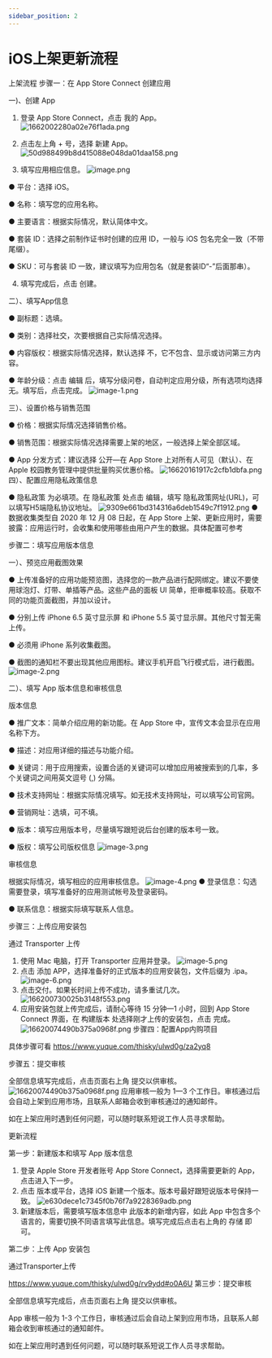 ```yaml
---
sidebar_position: 2
---
```


# iOS上架更新流程

上架流程
步骤一：在 App Store Connect 创建应用

一)、创建 App

1. 登录 App Store Connect，点击 我的 App。
![1662002280a02e76f1ada.png](/img/icecms/202301/1736be6ba1b89c32.png "1662002280a02e76f1ada.png")


2. 点击左上角 + 号，选择 新建 App。
![50d988499b8d415088e048da01daa158.png](/img/icecms/202301/1736be741eed98e5.png "50d988499b8d415088e048da01daa158.png")


3. 填写应用相应信息。
![image.png](/img/icecms/202301/1736be3e7dfdcf19.png "image.png")


● 平台：选择 iOS。

● 名称：填写您的应用名称。

● 主要语言：根据实际情况，默认简体中文。

● 套装 ID：选择之前制作证书时创建的应用 ID，一般与 iOS 包名完全一致（不带尾缀）。

● SKU：可与套装 ID 一致，建议填写为应用包名（就是套装ID“-”后面那串）。

4. 填写完成后，点击 创建。

二）、填写App信息

● 副标题：选填。

● 类别：选择社交，次要根据自己实际情况选择。

● 内容版权：根据实际情况选择，默认选择 不，它不包含、显示或访问第三方内容。

● 年龄分级：点击 编辑 后，填写分级问卷，自动判定应用分级，所有选项均选择 无。填写后，点击完成。
![image-1.png](/img/icecms/202301/1736be4462c577e9.png "image-1.png")

三）、设置价格与销售范围

● 价格：根据实际情况选择销售价格。

● 销售范围：根据实际情况选择需要上架的地区，一般选择上架全部区域。

● App 分发方式：建议选择 公开—在 App Store 上对所有人可见（默认）、在 Apple 校园教务管理中提供批量购买优惠价格。
![16620161917c2cfb1dbfa.png](/img/icecms/202301/1736be86f508dfa4.png "16620161917c2cfb1dbfa.png")
四）、配置应用隐私政策信息

● 隐私政策 为必填项。在 隐私政策 处点击 编辑，填写 隐私政策网址(URL)，可以填写H5端隐私协议地址。
![9309e661bd314316a6deb1549c7f1912.png](/img/icecms/202301/1736be8a49e16300.png "9309e661bd314316a6deb1549c7f1912.png")
● 数据收集类型自 2020 年 12 月 08 日起，在 App Store 上架、更新应用时，需要披露：应用运行时，会收集和使用哪些由用户产生的数据。具体配置可参考

步骤二：填写应用版本信息

一）、预览应用截图效果

● 上传准备好的应用功能预览图，选择您的一款产品进行配网绑定。建议不要使用球泡灯、灯带、单插等产品。这些产品的面板 UI 简单，拒审概率较高。获取不同的功能页面截图，并加以设计。

● 分别上传 iPhone 6.5 英寸显示屏 和 iPhone 5.5 英寸显示屏。其他尺寸暂无需上传。

● 必须用 iPhone 系列收集截图。

● 截图的通知栏不要出现其他应用图标。建议手机开启飞行模式后，进行截图。
![image-2.png](/img/icecms/202301/1736be4662a17975.png "image-2.png")

二）、填写 App 版本信息和审核信息

版本信息

● 推广文本：简单介绍应用的新功能。在 App Store 中，宣传文本会显示在应用名称下方。

● 描述：对应用详细的描述与功能介绍。

● 关键词：用于应用搜索，设置合适的关键词可以增加应用被搜索到的几率，多个关键词之间用英文逗号 (,) 分隔。

● 技术支持网址：根据实际情况填写。如无技术支持网址，可以填写公司官网。

● 营销网址：选填，可不填。

● 版本：填写应用版本号，尽量填写跟短说后台创建的版本号一致。

● 版权：填写公司版权信息
![image-3.png](/img/icecms/202301/1736be9978edba12.png "image-3.png")

审核信息

根据实际情况，填写相应的应用审核信息。
![image-4.png](/img/icecms/202301/1736bea912ebb6d2.png "image-4.png")
● 登录信息：勾选 需要登录，填写准备好的应用测试帐号及登录密码。

● 联系信息：根据实际填写联系人信息。


步骤三：上传应用安装包

通过 Transporter 上传

1. 使用 Mac 电脑，打开 Transporter 应用并登录。
![image-5.png](/img/icecms/202301/1736beb0490857ae.png "image-5.png")
2. 点击 添加 APP，选择准备好的正式版本的应用安装包，文件后缀为 .ipa。
![image-6.png](/img/icecms/202301/1736beb4cb1e1ce2.png "image-6.png")
3. 点击交付。如果长时间上传不成功，请多重试几次。
![166200730025b3148f553.png](/img/icecms/202301/1736beba9d0c739a.png "166200730025b3148f553.png")
4. 应用安装包就上传完成后，请耐心等待 15 分钟—1 小时，回到 App Store Connect 界面，在 构建版本 处选择刚才上传的安装包，点击 完成。
![16620074490b375a0968f.png](/img/icecms/202301/1736bebd1b9db6e8.png "16620074490b375a0968f.png")
步骤四：配置App内购项目

具体步骤可看
https://www.yuque.com/thisky/ulwd0g/za2yq8

步骤五：提交审核

全部信息填写完成后，点击页面右上角 提交以供审核。
![16620074490b375a0968f.png](/img/icecms/202301/1736bed2b5af2f49.png "16620074490b375a0968f.png")
应用审核一般为 1—3 个工作日。审核通过后会自动上架到应用市场，且联系人邮箱会收到审核通过的通知邮件。

如在上架应用时遇到任何问题，可以随时联系短说工作人员寻求帮助。

更新流程

第一步：新建版本和填写 App 版本信息

1. 登录 Apple Store 开发者账号 App Store Connect，选择需要更新的 App，点击进入下一步。
2. 点击 版本或平台，选择 iOS 新建一个版本。版本号最好跟短说版本号保持一致。
![e630dece1c7345f0b76f7a9228369adb.png](/img/icecms/202301/1736be4c405dd9d8.png "e630dece1c7345f0b76f7a9228369adb.png")
3. 新建版本后，需要填写版本信息中 此版本的新增内容，如此 App 中包含多个语言的，需要切换不同语言填写此信息。填写完成后点击右上角的 存储 即可。

第二步：上传 App 安装包

通过Transporter上传

https://www.yuque.com/thisky/ulwd0g/rv9ydd#o0A6U
第三步：提交审核

全部信息填写完成后，点击页面右上角 提交以供审核。

App 审核一般为 1-3 个工作日，审核通过后会自动上架到应用市场，且联系人邮箱会收到审核通过的通知邮件。

如在上架应用时遇到任何问题，可以随时联系短说工作人员寻求帮助。